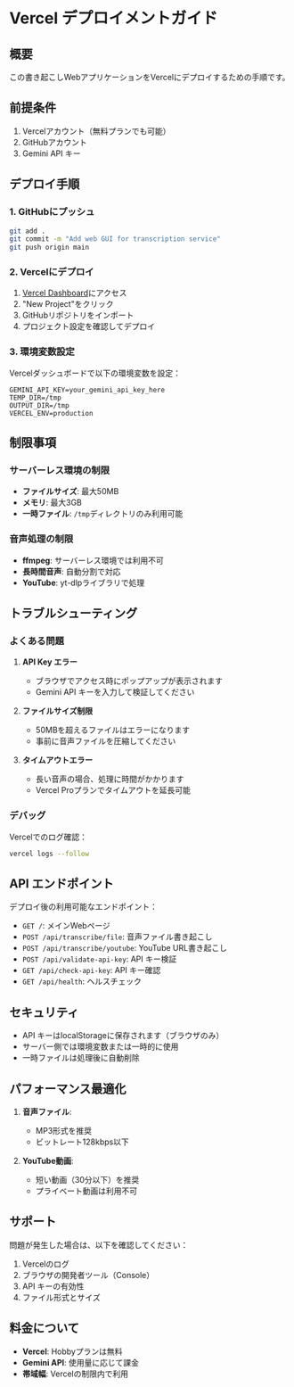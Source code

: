 # Vercel デプロイメントガイド

## 概要

この書き起こしWebアプリケーションをVercelにデプロイするための手順です。

## 前提条件

1. Vercelアカウント（無料プランでも可能）
2. GitHubアカウント
3. Gemini API キー

## デプロイ手順

### 1. GitHubにプッシュ

```bash
git add .
git commit -m "Add web GUI for transcription service"
git push origin main
```

### 2. Vercelにデプロイ

1. [Vercel Dashboard](https://vercel.com/dashboard)にアクセス
2. "New Project"をクリック
3. GitHubリポジトリをインポート
4. プロジェクト設定を確認してデプロイ

### 3. 環境変数設定

Vercelダッシュボードで以下の環境変数を設定：

```
GEMINI_API_KEY=your_gemini_api_key_here
TEMP_DIR=/tmp
OUTPUT_DIR=/tmp
VERCEL_ENV=production
```

## 制限事項

### サーバーレス環境の制限

- **ファイルサイズ**: 最大50MB
- **メモリ**: 最大3GB
- **一時ファイル**: `/tmp`ディレクトリのみ利用可能

### 音声処理の制限

- **ffmpeg**: サーバーレス環境では利用不可
- **長時間音声**: 自動分割で対応
- **YouTube**: yt-dlpライブラリで処理

## トラブルシューティング

### よくある問題

1. **API Key エラー**
   - ブラウザでアクセス時にポップアップが表示されます
   - Gemini API キーを入力して検証してください

2. **ファイルサイズ制限**
   - 50MBを超えるファイルはエラーになります
   - 事前に音声ファイルを圧縮してください

3. **タイムアウトエラー**
   - 長い音声の場合、処理に時間がかかります
   - Vercel Proプランでタイムアウトを延長可能

### デバッグ

Vercelでのログ確認：
```bash
vercel logs --follow
```

## API エンドポイント

デプロイ後の利用可能なエンドポイント：

- `GET /`: メインWebページ
- `POST /api/transcribe/file`: 音声ファイル書き起こし
- `POST /api/transcribe/youtube`: YouTube URL書き起こし
- `POST /api/validate-api-key`: API キー検証
- `GET /api/check-api-key`: API キー確認
- `GET /api/health`: ヘルスチェック

## セキュリティ

- API キーはlocalStorageに保存されます（ブラウザのみ）
- サーバー側では環境変数または一時的に使用
- 一時ファイルは処理後に自動削除

## パフォーマンス最適化

1. **音声ファイル**:
   - MP3形式を推奨
   - ビットレート128kbps以下

2. **YouTube動画**:
   - 短い動画（30分以下）を推奨
   - プライベート動画は利用不可

## サポート

問題が発生した場合は、以下を確認してください：

1. Vercelのログ
2. ブラウザの開発者ツール（Console）
3. API キーの有効性
4. ファイル形式とサイズ

## 料金について

- **Vercel**: Hobbyプランは無料
- **Gemini API**: 使用量に応じて課金
- **帯域幅**: Vercelの制限内で利用